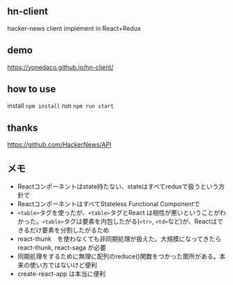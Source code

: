 ## hn-client
hacker-news client  implement in React+Redux

## demo
https://yonedaco.github.io/hn-client/

## how to use
 install
`npm install`
run
`npm run start`

## thanks
https://github.com/HackerNews/API

## メモ
* Reactコンポーネントはstate持たない、stateはすべてreduxで扱うという方針で
* ReactコンポーネントはすべてStateless Functional Componentで
* `<table>`タグを使ったが、`<table>`タグとReact は相性が悪いということがわかった。`<table>`タグは要素を内包したがる(`<tr>`, `<td>`など)が、Reactはできるだけ要素を分割したがるため
* react-thunk　を使わなくても非同期処理が扱えた。大規模になってきたらreact-thunk, react-saga が必要
* 同期処理をするために無理に配列のreduce()関数をつかった箇所がある。本来の使い方ではないけど便利
* create-react-app は本当に便利

